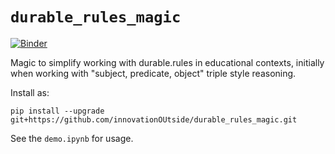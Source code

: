 # `durable_rules_magic`

[![Binder](https://mybinder.org/badge_logo.svg)](https://gke.mybinder.org/v2/gh/innovationOUtside/durable_rules_magic/master?filepath=demo.ipynb)

Magic to simplify working with durable.rules in educational contexts, initially when working with "subject, predicate, object" triple style reasoning.

Install as:

`pip install --upgrade git+https://github.com/innovationOUtside/durable_rules_magic.git`

See the `demo.ipynb` for usage.